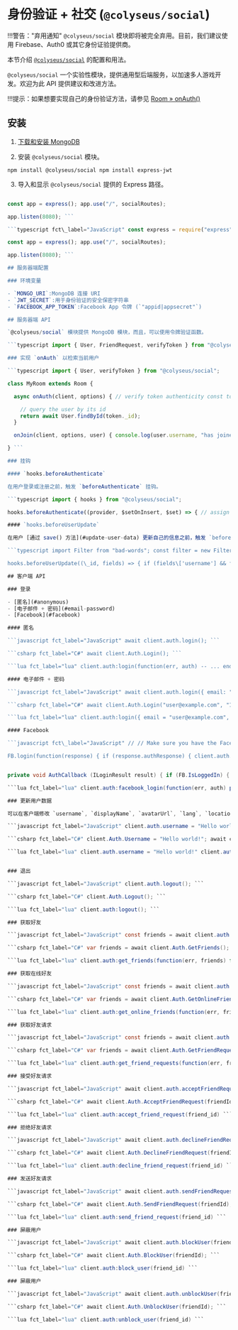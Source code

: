 # 身份验证 + 社交 (`@colyseus/social`)

!!!警告："弃用通知" `@colyseus/social` 模块即将被完全弃用。目前，我们建议使用 Firebase、Auth0 或其它身份证验提供商。

本节介绍 [`@colyseus/social`](http://github.com/colyseus/colyseus-social) 的配置和用法。

`@colyseus/social`  一个实验性模块，提供通用型后端服务，以加速多人游戏开发。欢迎为此 API 提供建议和改进方法。


!!!提示：如果想要实现自己的身份验证方法，请参见 [Room » onAuth()](/server/room/#onauth-client-options-request)

## 安装

1. [下载和安装 MongoDB](https://docs.mongodb.com/manual/installation/#mongodb-community-edition-installation-tutorials)

2. 安装 `@colyseus/social` 模块。

``` npm install @colyseus/social npm install express-jwt ```

3. 导入和显示 `@colyseus/social` 提供的 Express 路径。

```typescript fct\_label="TypeScript" import express from "express"; import socialRoutes from "@colyseus/social/express"

const app = express(); app.use("/", socialRoutes);

app.listen(8080); ```

```typescript fct\_label="JavaScript" const express = require("express"); const socialRoutes = require("@colyseus/social/express").default;

const app = express(); app.use("/", socialRoutes);

app.listen(8080); ```

## 服务器端配置

### 环境变量

- `MONGO_URI`:MongoDB 连接 URI
- `JWT_SECRET`:用于身份验证的安全保密字符串
- `FACEBOOK_APP_TOKEN`:Facebook App 令牌 (`"appid|appsecret"`)

## 服务器端 API

`@colyseus/social` 模块提供 MongoDB 模块，而且，可以使用令牌验证函数。

```typescript import { User, FriendRequest, verifyToken } from "@colyseus/social"; ```

### 实现 `onAuth` 以检索当前用户

```typescript import { User, verifyToken } from "@colyseus/social";

class MyRoom extends Room {

  async onAuth(client, options) { // verify token authenticity const token = verifyToken(options.token);

    // query the user by its id
    return await User.findById(token._id);
  }

  onJoin(client, options, user) { console.log(user.username, "has joined the room!"); }

} ```

### 挂钩

#### `hooks.beforeAuthenticate`

在用户登录或注册之前，触发 `beforeAuthenticate` 挂钩。

```typescript import { hooks } from "@colyseus/social";

hooks.beforeAuthenticate((provider, $setOnInsert, $set) => { // assign default metadata upon registration $setOnInsert.metadata = { coins:100, trophies:0 }; }); ```

#### `hooks.beforeUserUpdate`

在用户 [通过 save() 方法](#update-user-data) 更新自己的信息之前，触发 `beforeUserUpdate` 挂钩。

```typescript import Filter from "bad-words"; const filter = new Filter();

hooks.beforeUserUpdate((\_id, fields) => { if (fields\['username'] && filter.isProfane(fields\['username'])) { throw new Error("no\_swearing\_allowed"); } }) ```

## 客户端 API

### 登录

- [匿名](#anonymous)
- [电子邮件 + 密码](#email-password)
- [Facebook](#facebook)

#### 匿名

```javascript fct_label="JavaScript" await client.auth.login(); ```

```csharp fct_label="C#" await client.Auth.Login(); ```

```lua fct_label="lua" client.auth:login(function(err, auth) -- ... end); ```

#### 电子邮件 + 密码

```javascript fct_label="JavaScript" await client.auth.login({ email: "user@example.com", password:"12345" }); ```

```csharp fct_label="C#" await client.Auth.Login("user@example.com", "12345"); ```

```lua fct_label="lua" client.auth:login({ email = "user@example.com", password = "12345" }, function(err, auth) -- ... end) ```

#### Facebook

```javascript fct\_label="JavaScript" // // Make sure you have the Facebook SDK installed and configured first // - https://developers.facebook.com/docs/javascript/quickstart // - https://developers.facebook.com/docs/facebook-login/web //

FB.login(function(response) { if (response.authResponse) { client.auth.login({ accessToken: response.authResponse.accessToken }); } }, { scope: 'public\_profile,email,user\_friends' });

```

```csharp fct\_label="C#" // // Make sure you have the Facebook SDK installed and configured first // - https://developers.facebook.com/docs/unity/gettingstarted // - https://developers.facebook.com/docs/unity/examples#login // var perms = new List<string>(){"public\_profile", "email", "user\_friends"}; FB.LogInWithReadPermissions(perms, AuthCallback);

private void AuthCallback (ILoginResult result) { if (FB.IsLoggedIn) { client.Auth.Login(Facebook.Unity.AccessToken.CurrentAccessToken); } } ```

```lua fct_label="lua" client.auth:facebook_login(function(err, auth) pprint(auth) end) ```

### 更新用户数据

可以在客户端修改 `username`, `displayName`, `avatarUrl`, `lang`, `location` 和 `timezone`，然后调用 `save()` 方法。

```javascript fct_label="JavaScript" client.auth.username = "Hello world!" await client.auth.save(); ```

```csharp fct_label="C#" client.Auth.Username = "Hello world!"; await client.Auth.Save(); ```

```lua fct_label="lua" client.auth.username = "Hello world!" client.auth:save() ```


### 退出

```javascript fct_label="JavaScript" client.auth.logout(); ```

```csharp fct_label="C#" client.Auth.Logout(); ```

```lua fct_label="lua" client.auth:logout(); ```

### 获取好友

```javascript fct_label="JavaScript" const friends = await client.auth.getFriends(); friends.forEach(friend => { console.log(friend.username); }); ```

```csharp fct_label="C#" var friends = await client.Auth.GetFriends(); for (var i=0; i<friends.Length; i++) { Debug.Log(friends[i].Username); } ```

```lua fct_label="lua" client.auth:get_friends(function(err, friends) for i, friend in pairs(friends) do print(friend.username) end end); ```

### 获取在线好友

```javascript fct_label="JavaScript" const friends = await client.auth.getOnlineFriends(); friends.forEach(friend => { console.log(friend.username); }); ```

```csharp fct_label="C#" var friends = await client.Auth.GetOnlineFriends(); for (var i=0; i<friends.Length; i++) { Debug.Log(friends[i].Username); } ```

```lua fct_label="lua" client.auth:get_online_friends(function(err, friends) for i, friend in pairs(friends) do print(friend.username) end end); ```

### 获取好友请求

```javascript fct_label="JavaScript" const friends = await client.auth.getFriendRequests(); friends.forEach(friend => { console.log(friend.username); }); ```

```csharp fct_label="C#" var friends = await client.Auth.GetFriendRequests(); for (var i=0; i<friends.Length; i++) { Debug.Log(friends[i].Username); } ```

```lua fct_label="lua" client.auth:get_friend_requests(function(err, friends) for i, friend in pairs(friends) do print(friend.username) end end); ```

### 接受好友请求

```javascript fct_label="JavaScript" await client.auth.acceptFriendRequest(friendId); ```

```csharp fct_label="C#" await client.Auth.AcceptFriendRequest(friendId); ```

```lua fct_label="lua" client.auth:accept_friend_request(friend_id) ```

### 拒绝好友请求

```javascript fct_label="JavaScript" await client.auth.declineFriendRequest(friendId); ```

```csharp fct_label="C#" await client.Auth.DeclineFriendRequest(friendId); ```

```lua fct_label="lua" client.auth:decline_friend_request(friend_id) ```

### 发送好友请求

```javascript fct_label="JavaScript" await client.auth.sendFriendRequest(friendId); ```

```csharp fct_label="C#" await client.Auth.SendFriendRequest(friendId); ```

```lua fct_label="lua" client.auth:send_friend_request(friend_id) ```

### 屏蔽用户

```javascript fct_label="JavaScript" await client.auth.blockUser(friendId); ```

```csharp fct_label="C#" await client.Auth.BlockUser(friendId); ```

```lua fct_label="lua" client.auth:block_user(friend_id) ```

### 屏蔽用户

```javascript fct_label="JavaScript" await client.auth.unblockUser(friendId); ```

```csharp fct_label="C#" await client.Auth.UnblockUser(friendId); ```

```lua fct_label="lua" client.auth:unblock_user(friend_id) ```
